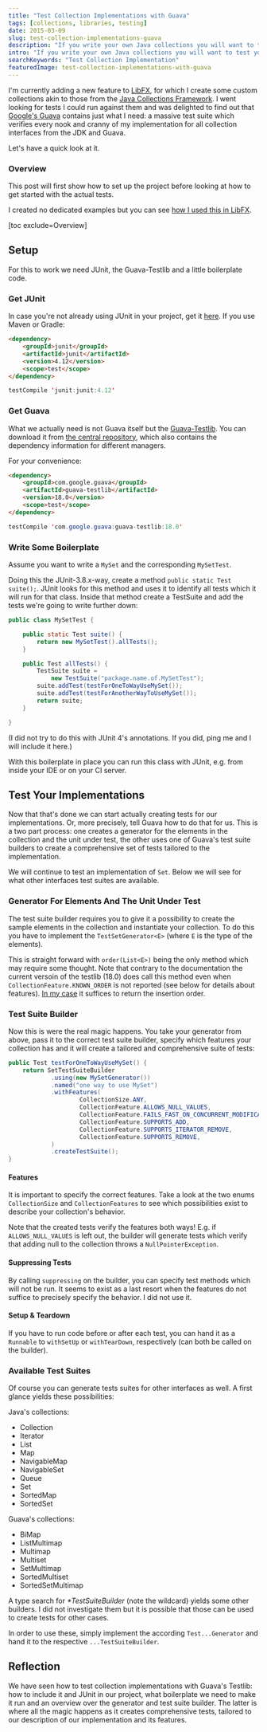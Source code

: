```yaml
---
title: "Test Collection Implementations with Guava"
tags: [collections, libraries, testing]
date: 2015-03-09
slug: test-collection-implementations-guava
description: "If you write your own Java collections you will want to test collection implementations. See how this works with Google's Guava-Testlib."
intro: "If you write your own Java collections you will want to test your implementations. See how this works with Google's Guava-Testlib."
searchKeywords: "Test Collection Implementation"
featuredImage: test-collection-implementations-with-guava
---
```


I'm currently adding a new feature to [LibFX](http://libfx.codefx.org/), for which I create some custom collections akin to those from the [Java Collections Framework](https://docs.oracle.com/javase/8/docs/technotes/guides/collections/).
I went looking for tests I could run against them and was delighted to find out that [Google's Guava](https://github.com/google/guava) contains just what I need: a massive test suite which verifies every nook and cranny of my implementation for all collection interfaces from the JDK and Guava.

Let's have a quick look at it.

### Overview

This post will first show how to set up the project before looking at how to get started with the actual tests.

I created no dedicated examples but you can see [how I used this in LibFX](https://github.com/CodeFX-org/LibFX/blob/680e87321ab3a7f09920b275e63b673afc3dc98e/src/test/java/org/codefx/libfx/collection/transform/TransformingSetTest.java?ts=4).

[toc exclude=Overview]

## Setup

For this to work we need JUnit, the Guava-Testlib and a little boilerplate code.

### Get JUnit

In case you're not already using JUnit in your project, get it [here](http://search.maven.org/#artifactdetails%7Cjunit%7Cjunit%7C4.12%7Cjar).
If you use Maven or Gradle:

```html
<dependency>
	<groupId>junit</groupId>
	<artifactId>junit</artifactId>
	<version>4.12</version>
	<scope>test</scope>
</dependency>
```

```java
testCompile 'junit:junit:4.12'
```

### Get Guava

What we actually need is not Guava itself but the [Guava-Testlib](https://github.com/google/guava/tree/master/guava-testlib).
You can download it from [the central repository](https://search.maven.org/#artifactdetails%7Ccom.google.guava%7Cguava-testlib%7C18.0%7Cjar), which also contains the dependency information for different managers.

For your convenience:

```html
<dependency>
	<groupId>com.google.guava</groupId>
	<artifactId>guava-testlib</artifactId>
	<version>18.0</version>
	<scope>test</scope>
</dependency>
```

```java
testCompile 'com.google.guava:guava-testlib:18.0'
```

<contentimage slug="test-collection-implementations-with-guava"></contentimage>

### Write Some Boilerplate

Assume you want to write a `MySet` and the corresponding `MySetTest`.

Doing this the JUnit-3.8.x-way, create a method `public static Test suite();`.
JUnit looks for this method and uses it to identify all tests which it will run for that class.
Inside that method create a TestSuite and add the tests we're going to write further down:

```java
public class MySetTest {

	public static Test suite() {
		return new MySetTest().allTests();
	}

	public Test allTests() {
		TestSuite suite =
			new TestSuite("package.name.of.MySetTest");
		suite.addTest(testForOneToWayUseMySet());
		suite.addTest(testForAnotherWayToUseMySet());
		return suite;
	}

}
```

(I did not try to do this with JUnit 4's annotations.
If you did, ping me and I will include it here.)

With this boilerplate in place you can run this class with JUnit, e.g. from inside your IDE or on your CI server.

## Test Your Implementations

Now that that's done we can start actually creating tests for our implementations.
Or, more precisely, tell Guava how to do that for us.
This is a two part process: one creates a generator for the elements in the collection and the unit under test, the other uses one of Guava's test suite builders to create a comprehensive set of tests tailored to the implementation.

We will continue to test an implementation of `Set`.
Below we will see for what other interfaces test suites are available.

### Generator For Elements And The Unit Under Test

The test suite builder requires you to give it a possibility to create the sample elements in the collection and instantiate your collection.
To do this you have to implement the `TestSetGenerator<E>` (where `E` is the type of the elements).

This is straight forward with `order(List<E>)` being the only method which may require some thought.
Note that contrary to the documentation the current versoin of the testlib (18.0) does call this method even when `CollectionFeature.KNOWN_ORDER` is not reported (see below for details about features).
[In my case](https://github.com/CodeFX-org/LibFX/blob/680e87321ab3a7f09920b275e63b673afc3dc98e/src/test/java/org/codefx/libfx/collection/transform/TransformingSetTest.java?ts=4#L83-L86) it suffices to return the insertion order.

### Test Suite Builder

Now this is were the real magic happens.
You take your generator from above, pass it to the correct test suite builder, specify which features your collection has and it will create a tailored and comprehensive suite of tests:

```java
public Test testForOneToWayUseMySet() {
	return SetTestSuiteBuilder
			.using(new MySetGenerator())
			.named("one way to use MySet")
			.withFeatures(
					CollectionSize.ANY,
					CollectionFeature.ALLOWS_NULL_VALUES,
					CollectionFeature.FAILS_FAST_ON_CONCURRENT_MODIFICATION,
					CollectionFeature.SUPPORTS_ADD,
					CollectionFeature.SUPPORTS_ITERATOR_REMOVE,
					CollectionFeature.SUPPORTS_REMOVE,
			)
			.createTestSuite();
}
```

#### Features

It is important to specify the correct features.
Take a look at the two enums `CollectionSize` and `CollectionFeatures` to see which possibilities exist to describe your collection's behavior.

Note that the created tests verify the features both ways!
E.g. if `ALLOWS_NULL_VALUES` is left out, the builder will generate tests which verify that adding null to the collection throws a `NullPointerException`.

#### Suppressing Tests

By calling `suppressing` on the builder, you can specify test methods which will not be run.
It seems to exist as a last resort when the features do not suffice to precisely specify the behavior.
I did not use it.

#### Setup & Teardown

If you have to run code before or after each test, you can hand it as a `Runnable` to `withSetUp` or `withTearDown`, respectively (can both be called on the builder).

### Available Test Suites

Of course you can generate tests suites for other interfaces as well.
A first glance yields these possibilities:

Java's collections:

-   Collection
-   Iterator
-   List
-   Map
-   NavigableMap
-   NavigableSet
-   Queue
-   Set
-   SortedMap
-   SortedSet

Guava's collections:

-   BiMap
-   ListMultimap
-   Multimap
-   Multiset
-   SetMultimap
-   SortedMultiset
-   SortedSetMultimap

A type search for *\*TestSuiteBuilder* (note the wildcard) yields some other builders.
I did not investigate them but it is possible that those can be used to create tests for other cases.

In order to use these, simply implement the according `Test...Generator` and hand it to the respective `...TestSuiteBuilder`.

## Reflection

We have seen how to test collection implementations with Guava's Testlib: how to include it and JUnit in our project, what boilerplate we need to make it run and an overview over the generator and test suite builder.
The latter is where all the magic happens as it creates comprehensive tests, tailored to our description of our implementation and its features.
